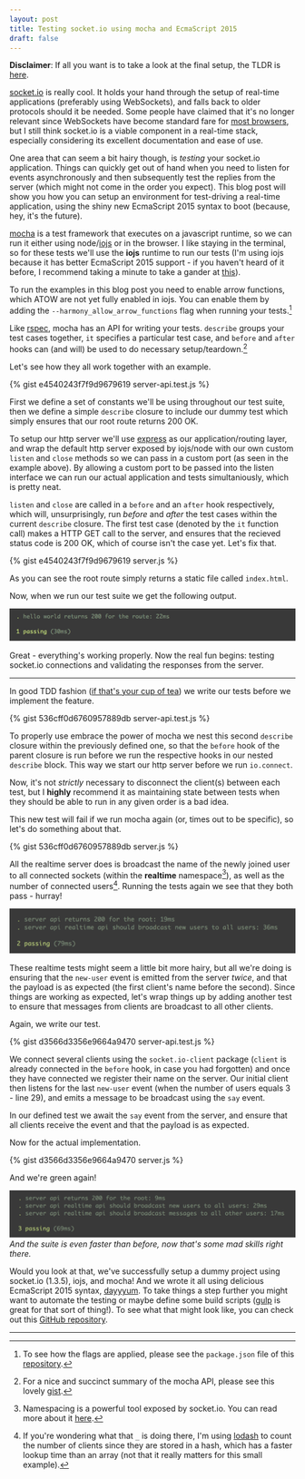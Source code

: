 ```yaml
---
layout: post
title: Testing socket.io using mocha and EcmaScript 2015
draft: false
---
```


**Disclaimer**: If all you want is to take a look at the final setup,
the TLDR is [here](https://github.com/nicohvi/mocha-socket.io).

[socket.io](http://socket.io) is really cool. It holds your hand through the setup of 
real-time applications (preferably using WebSockets), and falls back to older protocols 
should it be needed. Some people have claimed that it's no longer relevant since 
WebSockets have become standard fare for [most browsers](http://caniuse.com/#feat=websockets), 
but I still think socket.io is a viable component in a real-time stack, especially 
considering its excellent documentation and ease of use.

One area that can seem a bit hairy though, is *testing* your socket.io 
application. Things can quickly get out of hand when you need to listen 
for events asynchronously and then subsequently test the replies from 
the server (which might not come in the order you expect). This blog 
post will show you how you can setup an environment for test-driving
a real-time application, using the shiny new EcmaScript 2015 syntax
to boot (because, hey, it's the future).

[mocha](https://mochajs.org) is a test framework that executes on a javascript runtime, so 
we can run it either using node/[iojs](http://iojs.org) or in the browser. I 
like staying in the terminal, so for these tests we'll use the **iojs** 
runtime to run our tests (I'm using iojs because it has better EcmaScript 2015 
support - if you haven't heard of it before, I recommend taking a minute to 
take a gander at [this](https://iojs.org/en/faq.html)).

To run the examples in this blog post you need to enable arrow functions, which
ATOW are not yet fully enabled in iojs. You can enable them by adding the 
`--harmony_allow_arrow_functions` flag when running your tests.[^1]

Like [rspec](http://rspec.info), mocha has an API for writing your tests. `describe` groups your 
test cases together, `it` specifies a particular test case, and `before` and 
`after` hooks can (and will) be used to do necessary setup/teardown.[^2]

Let's see how they all work together with an example.

{% gist e4540243f7f9d9679619 server-api.test.js %}

First we define a set of constants we'll be using throughout our test suite,
then we define a simple `describe` closure to include our dummy test which
simply ensures that our root route returns 200 OK.

To setup our http server we'll use [express](http://expressjs.com) as our application/routing layer, 
and wrap the default http server exposed by iojs/node with our own custom `listen` and
`close` methods so we can pass in a custom port (as seen in the example above). By
allowing a custom port to be passed into the listen interface we can run our actual
application and tests simultaniously, which is pretty neat.

`listen` and `close` are called in a `before` and an `after` hook respectively, which will,
unsurprisingly, run *before* and *after* the test cases within the current `describe` closure. 
The first test case (denoted by the `it` function call) makes a HTTP GET call to the server,
and ensures that the recieved status code is 200 OK, which of course isn't the case yet. Let's
fix that.

{% gist e4540243f7f9d9679619 server.js %}

As you can see the root route simply returns a static file called `index.html`.

Now, when we run our test suite we get the following output.

![test-1](/public/images/posts/test1.png)

Great - everything's working properly. Now the real fun begins: testing
socket.io connections and validating the responses from the server.

---

In good TDD fashion ([if that's your cup of tea](https://medium.com/written-in-code/tdd-whatever-that-means-8b3932ddddd6))
we write our tests before we implement the feature. 

{% gist 536cff0d6760957889db server-api.test.js %}

To properly use embrace the power of mocha we nest this second `describe` closure
within the previously defined one, so that the `before` hook of the parent closure
is run before we run the respective hooks in our nested `describe` block. This way
we start our http server before we run `io.connect`.

Now, it's not *strictly* necessary to disconnect the client(s) between each test, 
but I **highly** recommend it as maintaining state between tests when they should be
able to run in any given order is a bad idea.

This new test will fail if we run mocha again (or, times out to be specific), so let's 
do something about that.

{% gist 536cff0d6760957889db server.js %}

All the realtime server does is broadcast the name of the newly joined user to all connected 
sockets (within the **realtime** namespace[^3]), as well as the number of connected users[^4].
Running the tests again we see that they both pass - hurray!

![test-2](/public/images/posts/test-2.png)

These realtime tests might seem a little bit more hairy, but all we're doing is ensuring
that the `new-user` event is emitted from the server *twice*, and that the payload is
as expected (the first client's name before the second). Since things are working as expected,
let's wrap things up by adding another test to ensure that messages from clients are
broadcast to all other clients.

Again, we write our test.

{% gist d3566d3356e9664a9470 server-api.test.js %}

We connect several clients using the `socket.io-client` package (`client` is already connected in the `before`
hook, in case you had forgotten) and once they have connected we register their name on the server.
Our initial client then listens for the last `new-user` event (when the number of users equals 3 - line 29),
and emits a message to be broadcast using the `say` event.

In our defined test we await the `say` event from the server, and ensure that all clients
receive the event and that the payload is as expected.

Now for the actual implementation.
 
{% gist d3566d3356e9664a9470 server.js %}

And we're green again!

![test-3](/public/images/posts/test-3.png)
*And the suite is even faster than before, now that's some mad skills right there.*

Would you look at that, we've successfully setup a dummy project using socket.io (1.3.5), iojs, and mocha!
And we wrote it all using delicious EcmaScript 2015 syntax, [dayyyum](https://www.youtube.com/watch?v=95SYdjRVCR0).
To take things a step further you might want to automate the testing or maybe define some build scripts 
([gulp](http://gulpjs.com) is great for that sort of thing!). To see what that might look like, you can 
check out this [GitHub repository](https://github.com/nicohvi/mocha-socket.io).

---
[^1]: To see how the flags are applied, please see the `package.json` file of this 
      [repository](https://github.com/nicohvi/socket-io).

[^2]: For a nice and succinct summary of the mocha API, please see this lovely 
      [gist](https://gist.github.com/samwize/8877226).

[^3]: Namespacing is a powerful tool exposed by socket.io. You can read more 
      about it [here](http://socket.io/docs/rooms-and-namespaces/).

[^4]: If you're wondering what that `_` is doing there, I'm using [lodash](http://lodash.com) to count 
      the number of clients since they are stored in a hash, which has a faster lookup time than an array 
      (not that it really matters for this small example).
